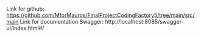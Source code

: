 Link for github: https://github.com/MforMauros/FinalProjectCodingFactory5/tree/main/src/main
Link for documentation Swagger: http://localhost:8085/swagger-ui/index.html#/